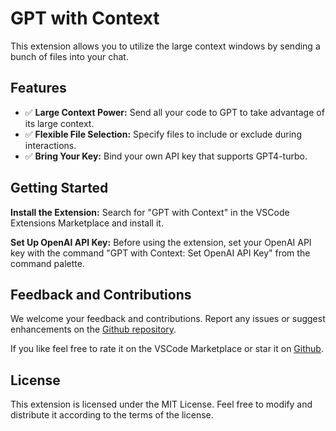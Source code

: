 # GPT with Context

This extension allows you to utilize the large context windows by sending a bunch of files into your chat.

## Features

- ✅ **Large Context Power:** Send all your code to GPT to take advantage of its large context.
- ✅ **Flexible File Selection:** Specify files to include or exclude during interactions.
- ✅ **Bring Your Key:** Bind your own API key that supports GPT4-turbo.

## Getting Started

**Install the Extension:** Search for "GPT with Context" in the VSCode Extensions Marketplace and install it.

**Set Up OpenAI API Key:** Before using the extension, set your OpenAI API key with the command "GPT with Context: Set OpenAI API Key" from the command palette.

## Feedback and Contributions
We welcome your feedback and contributions. Report any issues or suggest enhancements on the
[Github repository](https://github.com/eichenroth/gpt-with-context).

If you like feel free to rate it on the VSCode Marketplace or star it on [Github](https://github.com/eichenroth/gpt-with-context/stargazers).

## License
This extension is licensed under the MIT License. Feel free to modify and distribute it according to the terms of the license.
